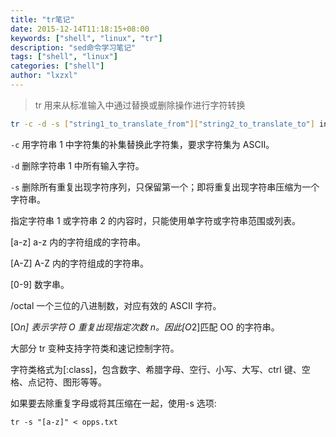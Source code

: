 ```yaml
---
title: "tr笔记"
date: 2015-12-14T11:18:15+08:00
keywords: ["shell", "linux", "tr"]
description: "sed命令学习笔记"
tags: ["shell", "linux"]
categories: ["shell"]
author: "lxzxl"
---
```


> tr 用来从标准输入中通过替换或删除操作进行字符转换

```bash
tr -c -d -s ["string1_to_translate_from"]["string2_to_translate_to"] input_file
```

<!--more-->

`-c` 用字符串 1 中字符集的补集替换此字符集，要求字符集为 ASCII。

`-d` 删除字符串 1 中所有输入字符。

`-s` 删除所有重复出现字符序列，只保留第一个；即将重复出现字符串压缩为一个字符串。

指定字符串 1 或字符串 2 的内容时，只能使用单字符或字符串范围或列表。

[a-z] a-z 内的字符组成的字符串。

[A-Z] A-Z 内的字符组成的字符串。

[0-9] 数字串。

/octal 一个三位的八进制数，对应有效的 ASCII 字符。

[O*n] 表示字符 O 重复出现指定次数 n。因此[O*2]匹配 OO 的字符串。

大部分 tr 变种支持字符类和速记控制字符。

字符类格式为[:class]，包含数字、希腊字母、空行、小写、大写、ctrl 键、空格、点记符、图形等等。

如果要去除重复字母或将其压缩在一起，使用-s 选项:

`tr -s "[a-z]" < opps.txt`

